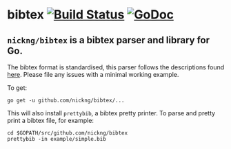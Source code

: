 # bibtex [![Build Status](https://travis-ci.org/nickng/bibtex.svg?branch=master)](https://travis-ci.org/nickng/bibtex) [![GoDoc](https://godoc.org/github.com/nickng/bibtex?status.svg)](http://godoc.org/github.com/nickng/bibtex)

## `nickng/bibtex` is a bibtex parser and library for Go.

The bibtex format is standardised, this parser follows the descriptions found
[here](http://maverick.inria.fr/~Xavier.Decoret/resources/xdkbibtex/bibtex_summary.html).
Please file any issues with a minimal working example.

To get:

    go get -u github.com/nickng/bibtex/...

This will also install `prettybib`, a bibtex pretty printer.
To parse and pretty print a bibtex file, for example:

    cd $GOPATH/src/github.com/nickng/bibtex
    prettybib -in example/simple.bib
